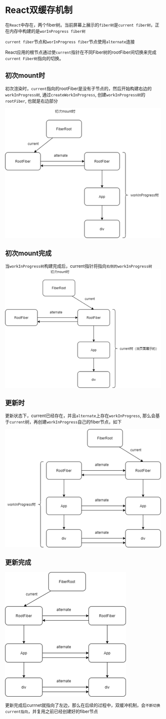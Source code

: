 # React双缓存机制

在`React`中存在，两个fiber树。当前屏幕上展示的`fiber树`是`current fiber树`，正在内存中构建的是`worInProgress fiber树`

`current fiber`节点和`worInProgress fiber`节点使用`alternate`连接

React应用的根节点通过使`current`指针在不同Fiber树的rootFiber间切换来完成`current Fiber树`指向的切换。

## 初次mount时

初次渲染时，`current`指向的rootFiber是没有子节点的，然后开始构建右边的`workInProgress树`, 通过`createWorkInProgress`, 
创建`workInProgress树`的`rootFiber`, 也就是右边部分

![React双缓存机制.drawio.png](/React双缓存机制1.drawio.png)


## 初次mount完成

当`workInProgress树`构建完成后，current指针将指向`右侧的workInProgress树`
![React双缓存机制.drawio.png](/React双缓存机制2.drawio.png)

## 更新时
更新状态下，current已经存在，并且`alternate`上存在`workInProgress`, 那么会基于`current`树，再创建`workInProgress`自己的fiber节点，如下

![React双缓存机制.drawio.png](/React双缓存机制3.drawio.png)

## 更新完成
![React双缓存机制.drawio.png](/React双缓存机制4.drawio.png)

更新完成后currnet就指向了左边，那么在后续的过程中，双缓冲机制，会`不断切换current指向`，并复用之前已经创建好的fiber节点